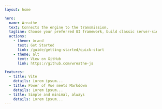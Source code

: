 ```yaml
---
layout: home

hero:
  name: Wreathe
  text: Connects the engine to the transmission.
  tagline: Choose your preferred UI framework, build classic server-side rendered applications.
  actions:
    - theme: brand
      text: Get Started
      link: /guide/getting-started/quick-start
    - theme: alt
      text: View on GitHub
      link: https://github.com/wreathe-js

features:
  - title: Vite
    details: Lorem ipsum...
  - title: Power of Vue meets Markdown
    details: Lorem ipsum...
  - title: Simple and minimal, always
    details: Lorem ipsum...
---
```

